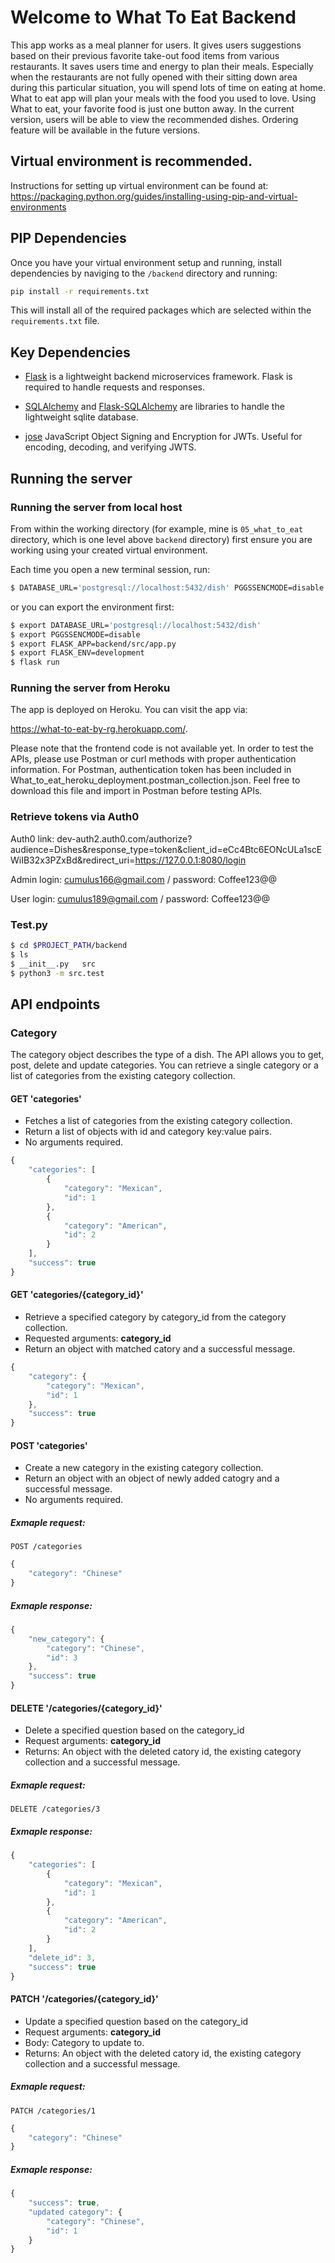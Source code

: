# Welcome to What To Eat Backend

This app works as a meal planner for users. It gives users suggestions based on their previous favorite take-out food items from various restaurants. It saves users time and energy to plan their meals. Especially when the restaurants are not fully opened with their sitting down area during this particular situation, you will spend lots of time on eating at home. What to eat app will plan your meals with the food you used to love. Using What to eat, your favorite food is just one button away. In the current version, users will be able to view the recommended dishes. Ordering feature will be available in the future versions.

## Virtual environment is recommended.

Instructions for setting up virtual environment can be found at: https://packaging.python.org/guides/installing-using-pip-and-virtual-environments

## PIP Dependencies

Once you have your virtual environment setup and running, install dependencies by naviging to the `/backend` directory and running:

```bash
pip install -r requirements.txt
```

This will install all of the required packages which are selected within the `requirements.txt` file.

## Key Dependencies

- [Flask](http://flask.pocoo.org/)  is a lightweight backend microservices framework. Flask is required to handle requests and responses.

- [SQLAlchemy](https://www.sqlalchemy.org/) and [Flask-SQLAlchemy](https://flask-sqlalchemy.palletsprojects.com/en/2.x/) are libraries to handle the lightweight sqlite database. 

- [jose](https://python-jose.readthedocs.io/en/latest/) JavaScript Object Signing and Encryption for JWTs. Useful for encoding, decoding, and verifying JWTS.

## Running the server

### Running the server from local host
From within the working directory (for example, mine is `05_what_to_eat` directory, which is one level above `backend` directory) first ensure you are working using your created virtual environment.

Each time you open a new terminal session, run:

```bash
$ DATABASE_URL='postgresql://localhost:5432/dish' PGGSSENCMODE=disable FLASK_APP=backend/src/app.py FLASK_ENV=development flask run
```

or you can export the environment first:
```bash
$ export DATABASE_URL='postgresql://localhost:5432/dish' 
$ export PGGSSENCMODE=disable 
$ export FLASK_APP=backend/src/app.py 
$ export FLASK_ENV=development 
$ flask run
```

### Running the server from Heroku
The app is deployed on Heroku. You can visit the app via: 

https://what-to-eat-by-rg.herokuapp.com/. 

Please note that the frontend code is not available yet. In order to test the APIs, please use Postman or curl methods with proper authentication information. For Postman, authentication token has been included in What_to_eat_heroku_deployment.postman_collection.json. Feel free to download this file and import in Postman before testing APIs.

### Retrieve tokens via Auth0
Auth0 link:
dev-auth2.auth0.com/authorize?audience=Dishes&response_type=token&client_id=eCc4Btc6EONcULa1scEWiIB32x3PZxBd&redirect_uri=https://127.0.0.1:8080/login

Admin login: cumulus166@gmail.com / password: Coffee123@@

User login: cumulus189@gmail.com / password: Coffee123@@

### Test.py
```bash
$ cd $PROJECT_PATH/backend
$ ls
$ __init__.py   src
$ python3 -m src.test
```
## API endpoints
### Category

The category object describes the type of a dish. The API allows you to get, post, delete and update categories. You can retrieve a single category or a list of categories from the existing category collection.

#### GET 'categories'
- Fetches a list of categories from the existing category collection.
- Return a list of objects with id and category key:value pairs.
- No arguments required.

```javascript
{
    "categories": [
        {
            "category": "Mexican",
            "id": 1
        },
        {
            "category": "American",
            "id": 2
        }
    ],
    "success": true
}
```

#### GET 'categories/{category_id}'
- Retrieve a specified category by category_id from the category collection.
- Requested arguments: **category_id**
- Return an object with matched catory and a successful message.

```javascript
{
    "category": {
        "category": "Mexican",
        "id": 1
    },
    "success": true
}
```

#### POST 'categories'
- Create a new category in the existing category collection.
- Return an object with an object of newly added catogry and a successful message.
- No arguments required.

##### Exmaple request:
`POST /categories`

```javascript
{
	"category": "Chinese"
}
```

##### Exmaple response:
```javascript
{
    "new_category": {
        "category": "Chinese",
        "id": 3
    },
    "success": true
}
```

#### DELETE '/categories/{category_id}'
- Delete a specified question based on the category_id
- Request arguments: **category_id**
- Returns: An object with the deleted catory id, the existing category collection and a successful message.

##### Exmaple request:
`DELETE /categories/3`

##### Exmaple response:

```javascript
{
    "categories": [
        {
            "category": "Mexican",
            "id": 1
        },
        {
            "category": "American",
            "id": 2
        }
    ],
    "delete_id": 3,
    "success": true
}
```

#### PATCH '/categories/{category_id}'
- Update a specified question based on the category_id
- Request arguments: **category_id**
- Body: Category to update to.
- Returns: An object with the deleted catory id, the existing category collection and a successful message.

##### Exmaple request:
`PATCH /categories/1`

```javascript
{
	"category": "Chinese"
}
```

##### Exmaple response:
```javascript
{
    "success": true,
    "updated category": {
        "category": "Chinese",
        "id": 1
    }
}
```